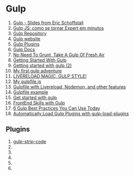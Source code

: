 # Gulp

1. [Gulp - Slides from Eric Schoffstall](http://slid.es/contra/gulp)
1. [Gulp JS: como se tornar Expert em minutos](http://morethings.io/javascript/gulpjs-como-se-tornar-expert-em-minutos/)
1. [Gulp Repository](https://github.com/gulpjs/gulp)
1. [Gulp website](http://gulpjs.com/)
1. [Gulp Plugins](http://gratimax.github.io/search-gulp-plugins/)
1. [Gulp Docs](https://github.com/gulpjs/gulp/tree/master/docs)
1. [No Need To Grunt, Take A Gulp Of Fresh Air](http://travismaynard.com/writing/no-need-to-grunt-take-a-gulp-of-fresh-air)
1. [Getting Started With Gulp](http://travismaynard.com/writing/getting-started-with-gulp)
1. [Getting started with gulp (2)](http://markgoodyear.com/2014/01/getting-started-with-gulp/)
1. [My first gulp adventure](http://blog.ponyfoo.com/2014/01/27/my-first-gulp-adventure)
1. [LIVERELOAD MAGIC, GULP STYLE!](http://rhumaric.com/2014/01/livereload-magic-gulp-style/)
1. [My gulpfile.js](https://gist.github.com/ericdouglas/8855147)
1. [Gulpfile with Livereload, Nodemon, and other features](https://gist.github.com/Hendrixer/9939346)
1. [Gulpfile example](https://gist.github.com/demisx/beef93591edc1521330a)
1. [Get started with gulp](https://www.youtube.com/playlist?list=PLRk95HPmOM6PN-G1xyKj9q6ap_dc9Yckm)
1. [FrontEnd Skills with Gulp](https://www.youtube.com/watch?v=No-r-7I1BCQ&list=PLwQf6Mb9WjZAcbae_O76poYwstJWvSZVo&index=1)
1. [6 Gulp Best Practices You Can Use Today](http://blog.rangle.io/angular-gulp-bestpractices/)
1. [Automatically Load Gulp Plugins with gulp-load-plugins](http://andy-carter.com/blog/automatically-load-gulp-plugins-with-gulp-load-plugins)

## Plugins

1. [gulp-strip-code](https://www.npmjs.com/package/gulp-strip-code)
1. []()
1. []()
1. []()
1. []()
1. []()
